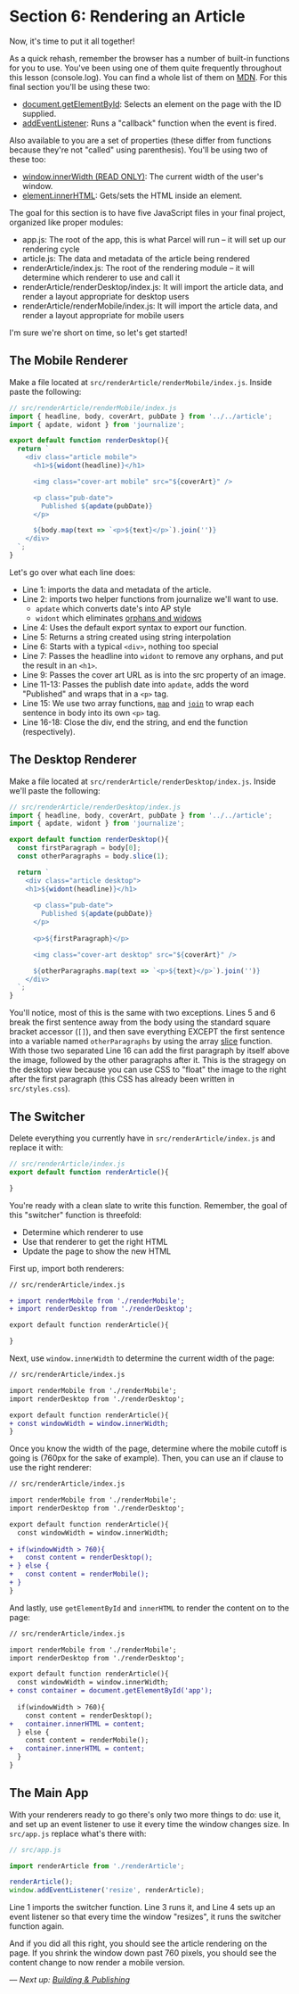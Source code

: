 # Section 6: Rendering an Article
Now, it's time to put it all together!

As a quick rehash, remember the browser has a number of built-in functions for you to use. You've been using one of them quite frequently throughout this lesson (console.log). You can find a whole list of them on [MDN](https://developer.mozilla.org/en-US/docs/Web/API). For this final section you'll be using these two:
  - [document.getElementById](https://developer.mozilla.org/en-US/docs/Web/API/Document/getElementById): Selects an element on the page with the ID supplied.
  - [addEventListener](https://developer.mozilla.org/en-US/docs/Web/API/EventTarget/addEventListener): Runs a "callback" function when the event is fired.

Also available to you are a set of properties (these differ from functions because they're not "called" using parenthesis). You'll be using two of these too:
  - [window.innerWidth (READ ONLY)](https://developer.mozilla.org/en-US/docs/Web/API/Window/innerWidth): The current width of the user's window.
  - [element.innerHTML](https://developer.mozilla.org/en-US/docs/Web/API/Window/innerWidth): Gets/sets the HTML inside an element.


The goal for this section is to have five JavaScript files in your final project, organized like proper modules:
- app.js: The root of the app, this is what Parcel will run – it will set up our rendering cycle
- article.js: The data and metadata of the article being rendered
- renderArticle/index.js: The root of the rendering module – it will determine which renderer to use and call it
- renderArticle/renderDesktop/index.js: It will import the article data, and render a layout appropriate for desktop users
- renderArticle/renderMobile/index.js: It will import the article data, and render a layout appropriate for mobile users

I'm sure we're short on time, so let's get started!

## The Mobile Renderer
Make a file located at `src/renderArticle/renderMobile/index.js`. Inside paste the following:
```javascript
// src/renderArticle/renderMobile/index.js
import { headline, body, coverArt, pubDate } from '../../article';
import { apdate, widont } from 'journalize';

export default function renderDesktop(){
  return `
    <div class="article mobile">
      <h1>${widont(headline)}</h1>

      <img class="cover-art mobile" src="${coverArt}" />

      <p class="pub-date">
        Published ${apdate(pubDate)}
      </p>

      ${body.map(text => `<p>${text}</p>`).join('')}
    </div>
  `;
}
```

Let's go over what each line does:
- Line 1: imports the data and metadata of the article.
- Line 2: imports two helper functions from journalize we'll want to use.
  - `apdate` which converts date's into AP style
  - `widont` which eliminates [orphans and widows](https://en.wikipedia.org/wiki/Widows_and_orphans)
- Line 4: Uses the default export syntax to export our function.
- Line 5: Returns a string created using string interpolation
- Line 6: Starts with a typical `<div>`, nothing too special
- Line 7: Passes the headline into `widont` to remove any orphans, and put the result in an `<h1>`.
- Line 9: Passes the cover art URL as is into the src property of an image.
- Line 11-13: Passes the publish date into `apdate`, adds the word "Published" and wraps that in a `<p>` tag.
- Line 15: We use two array functions, [`map`](https://developer.mozilla.org/en-US/docs/Web/JavaScript/Reference/Global_Objects/Array/map) and [`join`](https://developer.mozilla.org/en-US/docs/Web/JavaScript/Reference/Global_Objects/Array/join) to wrap each sentence in body into its own `<p>` tag.
- Line 16-18: Close the div, end the string, and end the function (respectively).

## The Desktop Renderer
Make a file located at `src/renderArticle/renderDesktop/index.js`. Inside we'll paste the following:
```javascript
// src/renderArticle/renderDesktop/index.js
import { headline, body, coverArt, pubDate } from '../../article';
import { apdate, widont } from 'journalize';

export default function renderDesktop(){
  const firstParagraph = body[0];
  const otherParagraphs = body.slice(1);

  return `
    <div class="article desktop">
    <h1>${widont(headline)}</h1>
      
      <p class="pub-date">
        Published ${apdate(pubDate)}
      </p>
      
      <p>${firstParagraph}</p>

      <img class="cover-art desktop" src="${coverArt}" />

      ${otherParagraphs.map(text => `<p>${text}</p>`).join('')}
    </div>
  `;
}
```

You'll notice, most of this is the same with two exceptions. Lines 5 and 6 break the first sentence away from the body using the standard square bracket accessor (`[]`), and then save everything EXCEPT the first sentence into a variable named `otherParagraphs` by using the array [slice](https://developer.mozilla.org/en-US/docs/Web/JavaScript/Reference/Global_Objects/Array/slice) function. With those two separated Line 16 can add the first paragraph by itself above the image, followed by the other paragraphs after it. This is the stragegy on the desktop view because you can use CSS to "float" the image to the right after the first paragraph (this CSS has already been written in `src/styles.css`).

## The Switcher
Delete everything you currently have in `src/renderArticle/index.js` and replace it with: 
```javascript
// src/renderArticle/index.js
export default function renderArticle(){

}
```

You're ready with a clean slate to write this function. Remember, the goal of this "switcher" function is threefold:
- Determine which renderer to use
- Use that renderer to get the right HTML
- Update the page to show the new HTML

First up, import both renderers:
```diff
// src/renderArticle/index.js

+ import renderMobile from './renderMobile';
+ import renderDesktop from './renderDesktop';

export default function renderArticle(){

}
```

Next, use `window.innerWidth` to determine the current width of the page:
```diff
// src/renderArticle/index.js

import renderMobile from './renderMobile';
import renderDesktop from './renderDesktop';

export default function renderArticle(){
+ const windowWidth = window.innerWidth;
}
```

Once you know the width of the page, determine where the mobile cutoff is going is (760px for the sake of example). Then, you can use an if clause to use the right renderer:
```diff
// src/renderArticle/index.js

import renderMobile from './renderMobile';
import renderDesktop from './renderDesktop';

export default function renderArticle(){
  const windowWidth = window.innerWidth;
  
+ if(windowWidth > 760){
+   const content = renderDesktop();
+ } else {
+   const content = renderMobile();
+ }
}
```

And lastly, use `getElementById` and `innerHTML` to render the content on to the page:
```diff
// src/renderArticle/index.js

import renderMobile from './renderMobile';
import renderDesktop from './renderDesktop';

export default function renderArticle(){
  const windowWidth = window.innerWidth;
+ const container = document.getElementById('app');
  
  if(windowWidth > 760){
    const content = renderDesktop();
+   container.innerHTML = content;
  } else {
    const content = renderMobile();
+   container.innerHTML = content;
  }
}
```

## The Main App
With your renderers ready to go there's only two more things to do: use it, and set up an event listener to use it every time the window changes size. In `src/app.js` replace what's there with:

```javascript
// src/app.js

import renderArticle from './renderArticle';

renderArticle();
window.addEventListener('resize', renderArticle);
```

Line 1 imports the switcher function. Line 3 runs it, and Line 4 sets up an event listener so that every time the window "resizes", it runs the switcher function again.

And if you did all this right, you should see the article rendering on the page. If you shrink the window down past 760 pixels, you should see the content change to now render a mobile version. 

*–– Next up: [Building & Publishing](./7%20– Building%20&%20Publishing.md)*